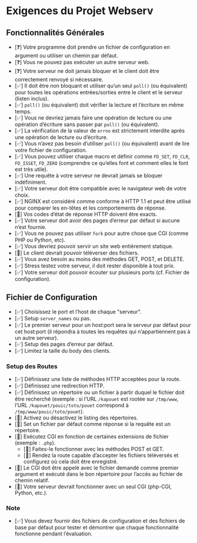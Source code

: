 # Exigences du Projet Webserv

## Fonctionnalités Générales

- [❓] Votre programme doit prendre un fichier de configuration en argument ou utiliser un chemin par défaut.
- [❓] Vous ne pouvez pas exécuter un autre serveur web.
- [❓] Votre serveur ne doit jamais bloquer et le client doit être correctement renvoyé si nécessaire.
- [✅] Il doit être non bloquant et utiliser qu’un seul `poll()` (ou équivalent) pour toutes les opérations entrées/sorties entre le client et le serveur (listen inclus).
- [✅] `poll()` (ou équivalent) doit vérifier la lecture et l’écriture en même temps.
- [✅] Vous ne devriez jamais faire une opération de lecture ou une opération d’écriture sans passer par `poll()` (ou équivalent).
- [✅] La vérification de la valeur de `errno` est strictement interdite après une opération de lecture ou d’écriture.
- [✅] Vous n’avez pas besoin d’utiliser `poll()` (ou équivalent) avant de lire votre fichier de configuration.
- [✅] Vous pouvez utiliser chaque macro et définir comme `FD_SET`, `FD_CLR`, `FD_ISSET`, `FD_ZERO` (comprendre ce qu’elles font et comment elles le font est très utile).
- [✅] Une requête à votre serveur ne devrait jamais se bloquer indéfiniment.
- [✅] Votre serveur doit être compatible avec le navigateur web de votre choix.
- [✅] NGINX est considéré comme conforme à HTTP 1.1 et peut être utilisé pour comparer les en-têtes et les comportements de réponse.
- [🚧] Vos codes d’état de réponse HTTP doivent être exacts.
- [✅] Votre serveur doit avoir des pages d’erreur par défaut si aucune n’est fournie.
- [✅] Vous ne pouvez pas utiliser `fork` pour autre chose que CGI (comme PHP ou Python, etc).
- [✅] Vous devriez pouvoir servir un site web entièrement statique.
- [🚧] Le client devrait pouvoir téléverser des fichiers.
- [✅] Vous avez besoin au moins des méthodes GET, POST, et DELETE.
- [✅] Stress testez votre serveur, il doit rester disponible à tout prix.
- [✅] Votre serveur doit pouvoir écouter sur plusieurs ports (cf. Fichier de configuration).

## Fichier de Configuration

- [✅] Choisissez le port et l’host de chaque "serveur".
- [✅] Setup `server_names` ou pas.
- [✅] Le premier serveur pour un host:port sera le serveur par défaut pour cet host:port (il répondra à toutes les requêtes qui n’appartiennent pas à un autre serveur).
- [✅] Setup des pages d’erreur par défaut.
- [✅] Limitez la taille du body des clients.

### Setup des Routes

- [✅] Définissez une liste de méthodes HTTP acceptées pour la route.
- [✅] Définissez une redirection HTTP.
- [✅] Définissez un répertoire ou un fichier à partir duquel le fichier doit être recherché (exemple : si l’URL `/kapouet` est rootée sur `/tmp/www`, l’URL `/kapouet/pouic/toto/pouet` correspond à `/tmp/www/pouic/toto/pouet`).
- [🚧] Activez ou désactivez le listing des répertoires.
- [🚧] Set un fichier par défaut comme réponse si la requête est un répertoire.
- [🚧] Exécutez CGI en fonction de certaines extensions de fichier (exemple : `.php`).
  - [🚧] Faites-le fonctionner avec les méthodes POST et GET.
  - [🚧] Rendez la route capable d’accepter les fichiers téléversés et configurez où cela doit être enregistré.
- [🚧] Le CGI doit être appelé avec le fichier demandé comme premier argument et exécuté dans le bon répertoire pour l’accès au fichier de chemin relatif.
- [🚧] Votre serveur devrait fonctionner avec un seul CGI (php-CGI, Python, etc.).

### Note

- [✅] Vous devez fournir des fichiers de configuration et des fichiers de base par défaut pour tester et démontrer que chaque fonctionnalité fonctionne pendant l’évaluation.
